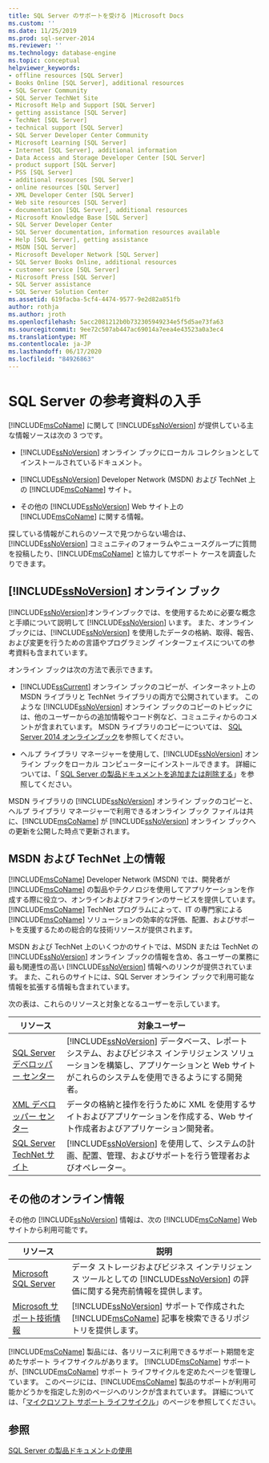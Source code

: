```yaml
---
title: SQL Server のサポートを受ける |Microsoft Docs
ms.custom: ''
ms.date: 11/25/2019
ms.prod: sql-server-2014
ms.reviewer: ''
ms.technology: database-engine
ms.topic: conceptual
helpviewer_keywords:
- offline resources [SQL Server]
- Books Online [SQL Server], additional resources
- SQL Server Community
- SQL Server TechNet Site
- Microsoft Help and Support [SQL Server]
- getting assistance [SQL Server]
- TechNet [SQL Server]
- technical support [SQL Server]
- SQL Server Developer Center Community
- Microsoft Learning [SQL Server]
- Internet [SQL Server], additional information
- Data Access and Storage Developer Center [SQL Server]
- product support [SQL Server]
- PSS [SQL Server]
- additional resources [SQL Server]
- online resources [SQL Server]
- XML Developer Center [SQL Server]
- Web site resources [SQL Server]
- documentation [SQL Server], additional resources
- Microsoft Knowledge Base [SQL Server]
- SQL Server Developer Center
- SQL Server documentation, information resources available
- Help [SQL Server], getting assistance
- MSDN [SQL Server]
- Microsoft Developer Network [SQL Server]
- SQL Server Books Online, additional resources
- customer service [SQL Server]
- Microsoft Press [SQL Server]
- SQL Server assistance
- SQL Server Solution Center
ms.assetid: 619facba-5cf4-4474-9577-9e2d82a851fb
author: rothja
ms.author: jroth
ms.openlocfilehash: 5acc2081212b0b732305949234e5f5d5ae73fa63
ms.sourcegitcommit: 9ee72c507ab447ac69014a7eea4e43523a0a3ec4
ms.translationtype: MT
ms.contentlocale: ja-JP
ms.lasthandoff: 06/17/2020
ms.locfileid: "84926863"
---
```

# <a name="getting-sql-server-assistance"></a>SQL Server の参考資料の入手
  [!INCLUDE[msCoName](../includes/msconame-md.md)] に関して [!INCLUDE[ssNoVersion](../includes/ssnoversion-md.md)] が提供している主な情報ソースは次の 3 つです。  
  
-   [!INCLUDE[ssNoVersion](../includes/ssnoversion-md.md)] オンライン ブックにローカル コレクションとしてインストールされているドキュメント。  
  
-   [!INCLUDE[ssNoVersion](../includes/ssnoversion-md.md)] Developer Network (MSDN) および TechNet 上の [!INCLUDE[msCoName](../includes/msconame-md.md)] サイト。  
  
-   その他の [!INCLUDE[ssNoVersion](../includes/ssnoversion-md.md)] Web サイト上の [!INCLUDE[msCoName](../includes/msconame-md.md)] に関する情報。  
  
 探している情報がこれらのソースで見つからない場合は、[!INCLUDE[ssNoVersion](../includes/ssnoversion-md.md)] コミュニティのフォーラムやニュースグループに質問を投稿したり、[!INCLUDE[msCoName](../includes/msconame-md.md)] と協力してサポート ケースを調査したりできます。  
  
## <a name="ssnoversion-books-online"></a>[!INCLUDE[ssNoVersion](../includes/ssnoversion-md.md)] オンライン ブック  
 [!INCLUDE[ssNoVersion](../includes/ssnoversion-md.md)]オンラインブックでは、を使用するために必要な概念と手順について説明して [!INCLUDE[ssNoVersion](../includes/ssnoversion-md.md)] います。 また、オンライン ブックには、[!INCLUDE[ssNoVersion](../includes/ssnoversion-md.md)] を使用したデータの格納、取得、報告、および変更を行うための言語やプログラミング インターフェイスについての参考資料も含まれています。  
  
 オンライン ブックは次の方法で表示できます。  
  
-   [!INCLUDE[ssCurrent](../includes/sscurrent-md.md)] オンライン ブックのコピーが、インターネット上の MSDN ライブラリと TechNet ライブラリの両方で公開されています。 このような [!INCLUDE[ssNoVersion](../includes/ssnoversion-md.md)] オンライン ブックのコピーのトピックには、他のユーザーからの追加情報やコード例など、コミュニティからのコメントが含まれています。 MSDN ライブラリのコピーについては、 [SQL Server 2014 オンラインブック](../2014-toc/index.yml)を参照してください。  
  
-   ヘルプ ライブラリ マネージャーを使用して、[!INCLUDE[ssNoVersion](../includes/ssnoversion-md.md)] オンライン ブックをローカル コンピューターにインストールできます。 詳細については、「 [SQL Server の製品ドキュメントを追加または削除する](../2014-toc/index.yml)」を参照してください。  
  
 MSDN ライブラリの [!INCLUDE[ssNoVersion](../includes/ssnoversion-md.md)] オンライン ブックのコピーと、ヘルプ ライブラリ マネージャーで利用できるオンライン ブック ファイルは共に、[!INCLUDE[msCoName](../includes/msconame-md.md)] が [!INCLUDE[ssNoVersion](../includes/ssnoversion-md.md)] オンライン ブックへの更新を公開した時点で更新されます。  
  
## <a name="information-on-msdn-and-technet"></a>MSDN および TechNet 上の情報  
 [!INCLUDE[msCoName](../includes/msconame-md.md)] Developer Network (MSDN) では、開発者が [!INCLUDE[msCoName](../includes/msconame-md.md)] の製品やテクノロジを使用してアプリケーションを作成する際に役立つ、オンラインおよびオフラインのサービスを提供しています。 [!INCLUDE[msCoName](../includes/msconame-md.md)] TechNet プログラムによって、IT の専門家による [!INCLUDE[msCoName](../includes/msconame-md.md)] ソリューションの効率的な評価、配置、およびサポートを支援するための総合的な技術リソースが提供されます。  
  
 MSDN および TechNet 上のいくつかのサイトでは、MSDN または TechNet の [!INCLUDE[ssNoVersion](../includes/ssnoversion-md.md)] オンライン ブックの情報を含め、各ユーザーの業務に最も関連性の高い [!INCLUDE[ssNoVersion](../includes/ssnoversion-md.md)] 情報へのリンクが提供されています。 また、これらのサイトには、SQL Server オンライン ブックで利用可能な情報を拡張する情報も含まれています。  
  
 次の表は、これらのリソースと対象となるユーザーを示しています。  
  
|リソース|対象ユーザー|  
|--------------|--------------|  
|[SQL Server デベロッパー センター](https://msdn.microsoft.com/sqlserver/)|[!INCLUDE[ssNoVersion](../includes/ssnoversion-md.md)] データベース、レポート システム、およびビジネス インテリジェンス ソリューションを構築し、アプリケーションと Web サイトがこれらのシステムを使用できるようにする開発者。|  
|[XML デベロッパー センター](https://go.microsoft.com/fwlink/?LinkId=42458)|データの格納と操作を行うために XML を使用するサイトおよびアプリケーションを作成する、Web サイト作成者およびアプリケーション開発者。|  
|[SQL Server TechNet サイト](https://technet.microsoft.com/sqlserver/dn135309)|[!INCLUDE[ssNoVersion](../includes/ssnoversion-md.md)] を使用して、システムの計画、配置、管理、およびサポートを行う管理者およびオペレーター。|  
  
## <a name="additional-online-information"></a>その他のオンライン情報  
 その他の [!INCLUDE[ssNoVersion](../includes/ssnoversion-md.md)] 情報は、次の [!INCLUDE[msCoName](../includes/msconame-md.md)] Web サイトから利用可能です。  
  
|リソース|説明|  
|--------------|-----------------|  
|[Microsoft SQL Server](https://go.microsoft.com/fwlink/?linkid=8504)|データ ストレージおよびビジネス インテリジェンス ツールとしての [!INCLUDE[ssNoVersion](../includes/ssnoversion-md.md)] の評価に関する発売前情報を提供します。|  
|[Microsoft サポート技術情報](https://go.microsoft.com/fwlink/?LinkId=42461)|[!INCLUDE[ssNoVersion](../includes/ssnoversion-md.md)] サポートで作成された [!INCLUDE[msCoName](../includes/msconame-md.md)] 記事を検索できるリポジトリを提供します。|    
  
 [!INCLUDE[msCoName](../includes/msconame-md.md)] 製品には、各リリースに利用できるサポート期間を定めたサポート ライフサイクルがあります。 [!INCLUDE[msCoName](../includes/msconame-md.md)] サポートが、[!INCLUDE[msCoName](../includes/msconame-md.md)] サポート ライフサイクルを定めたページを管理しています。 このページには、[!INCLUDE[msCoName](../includes/msconame-md.md)] 製品のサポートが利用可能かどうかを指定した別のページへのリンクが含まれています。 詳細については、「[マイクロソフト サポート ライフサイクル](https://go.microsoft.com/fwlink/?LinkId=98306)」のページを参照してください。  
  
## <a name="see-also"></a>参照  
 [SQL Server の製品ドキュメントの使用](../2014-toc/index.yml)  
  
  
